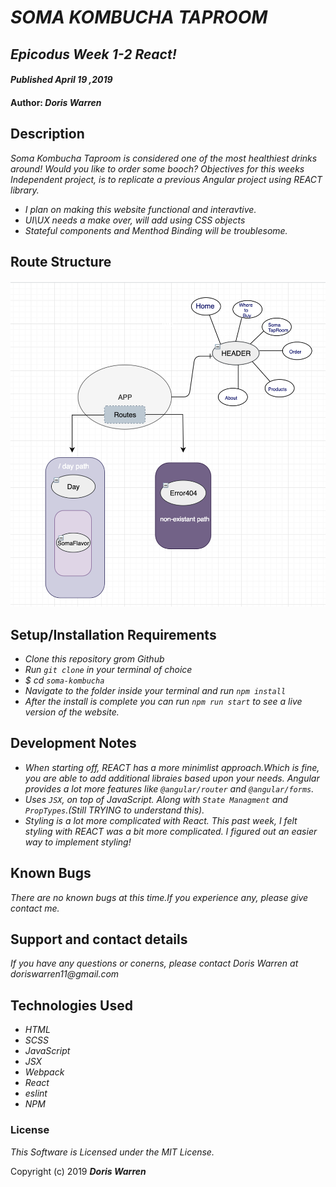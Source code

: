 # _SOMA KOMBUCHA TAPROOM_

## _Epicodus Week 1-2 React!_

#### _Published April 19 ,2019_

#### Author: _**Doris Warren**_

## Description
_Soma Kombucha Taproom is considered one of the most healthiest drinks around! Would you like to order some booch? Objectives for this weeks Independent project, is to replicate a previous Angular project using REACT library._ 
* _I plan on making this website functional and interavtive._ 
* _UI\UX needs a make over, will add using CSS objects_
* _Stateful components and Menthod Binding will be troublesome._

## Route Structure 
![Route Structure](./src/assets/images/Purps.png)
## Setup/Installation Requirements
* _Clone this repository grom Github_
* _Run `git clone` in your terminal of choice_
* _$ cd `soma-kombucha`_
* _Navigate to the folder inside your terminal and run `npm install`_
* _After the install is complete you can run `npm run start` to see a live version of the website._

## Development Notes 
* _When starting off, REACT has a more minimlist approach.Which is fine, you are able to add additional libraies based upon your needs. Angular provides a lot more features like `@angular/router` and `@angular/forms`._ 
* _Uses `JSX`, on top of JavaScript. Along with `State Managment` and `PropTypes`.(Still TRYING to understand this)._
* _Styling is a lot more complicated with React. This past week, I felt styling with REACT was a bit more complicated. I figured out an easier way to implement styling!_

## Known Bugs

_There are no known bugs at this time.If you experience any, please give contact me._

## Support and contact details

_If you have any questions or conerns, please contact Doris Warren at doriswarren11@gmail.com_

## Technologies Used

* _HTML_
* _SCSS_
* _JavaScript_
* _JSX_
* _Webpack_
* _React_
* _eslint_
* _NPM_

### License

*This Software is Licensed under the MIT License.*

Copyright (c) 2019 **_Doris Warren_**
